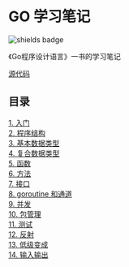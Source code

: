 # GO 学习笔记
![shields badge](https://img.shields.io/badge/Go-v1.16.5-blue)

《Go程序设计语言》一书的学习笔记

[源代码](https://github.com/adonovan/gopl.io)

## 目录
[1. 入门](./notes/1.start.md) <br>
[2. 程序结构](./notes/02.program-structure.md) <br>
[3. 基本数据类型](./notes/03.basic-type.md) <br>
[4. 复合数据类型](./notes/04.compound-type.md) <br>
[5. 函数](./notes/05.function.md) <br>
[6. 方法](./notes/06.method.md) <br>
[7. 接口](./notes/07.interface.md) <br>
[8. goroutine 和通道](./notes/08.goroutine-channel.md) <br>
[9. 并发](./notes/09.concurrent.md) <br>
[10. 包管理](./notes/10.package.md) <br>
[11. 测试](./notes/11.test.md) <br>
[12. 反射](./notes/12.reflect.md) <br>
[13. 低级变成](./notes/13.system.md) <br>
[14. 输入输出](./notes/14.io.md) <br>
